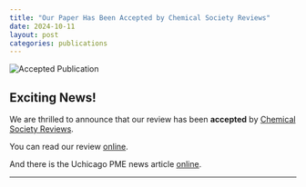 ```yaml
---
title: "Our Paper Has Been Accepted by Chemical Society Reviews"
date: 2024-10-11
layout: post
categories: publications
---
```


![Accepted Publication](https://pme.uchicago.edu/sites/default/files/styles/max_width_full/public/2024-10/original-f8cab457-1a63-49f8-b1a3-ac80bd336107.jpeg?itok=Ec189a0U)

## Exciting News!

We are thrilled to announce that our review has been **accepted** by [Chemical Society Reviews](https://www.rsc.org/journals-books-databases/about-journals/chemical-society-reviews/).

You can read our review [online](https://doi.org/10.1039/D4CS00844H).

And there is the Uchicago PME news article [online](https://pme.uchicago.edu/news/machine-learning-techniques-discover-new-materials-hydrogen-energy).

---
